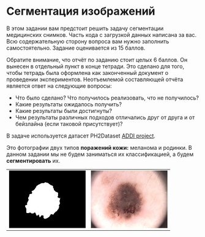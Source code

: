 # Сегментация изображений
В этом задании вам предстоит решить задачу сегментации медицинских снимков. Часть кода с загрузкой данных написана за вас. Всю содержательную сторону вопроса вам нужно заполнить самостоятельно. Задание оценивается из 15 баллов. 

Обратите внимание, что отчёт по заданию стоит целых 6 баллов. Он вынесен в отдельный пункт в конце тетради. Это сделано для того, чтобы тетрадь была оформлена как законченный документ о проведении экспериментов. Неотъемлемой составляющей отчёта является ответ на следующие вопросы:

* Что было сделано? Что получилось реализовать, что не получилось?
* Какие результаты ожидалось получить?
* Какие результаты были достигнуты?
* Чем результаты различных подходов отличались друг от друга и от бейзлайна (если таковой присутствует)?

В задаче используется датасет PH2Dataset [ADDI project](https://www.fc.up.pt/addi/ph2%20database.html).

Это фотографии двух типов **поражений кожи:** меланома и родинки.
В данном задании мы не будем заниматься их классификацией, а будем **сегментировать** их.

<table><tr><td><img src="https://github.com/kkruglik/semantic_segmetation/blob/main/mask.jpg"></td><td><img src="https://github.com/kkruglik/semantic_segmetation/blob/main/melanoma.jpg"></td></tr></table>
